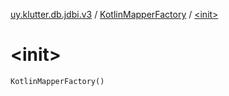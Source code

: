 [uy.klutter.db.jdbi.v3](../index.md) / [KotlinMapperFactory](index.md) / [&lt;init&gt;](.)


# &lt;init&gt;
`KotlinMapperFactory()`


